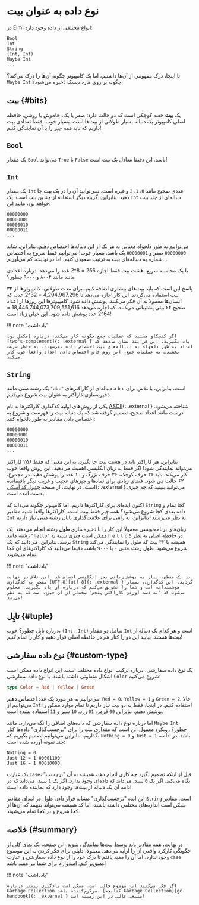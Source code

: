 # نوع داده به عنوان بیت

در Elm، انواع مختلفی از داده وجود دارد:

```
Bool
Int
String
(Int, Int)
Maybe Int
...
```

تا اینجا، درک مفهومی از آن‌ها داشتیم، اما یک کامپیوتر چگونه آن‌ها را درک می‌کند؟ `Maybe Int` چگونه بر روی هارد دیسک ذخیره می‌شود؟

## بیت {#bits}

یک **بیت** جعبه کوچکی است که دو حالت دارد: صفر یا یک، خاموش یا روشن. حافظه اصلی کامپیوتر یک دنباله بسیار طولانی از بیت‌ها است. بسیار خوب، فقط تعدادی بیت داریم که باید _همه چیز_ را با آن نمایندگی کنیم!

## `Bool`

یک مقدار `Bool` می‌تواند `True` یا `False` باشد. این دقیقا معادل یک بیت است!

## `Int`

یک مقدار `Int` عددی صحیح مانند `0`، `1`، `2` و غیره است. نمی‌توانید آن را در یک بیت جا دهید، بنابراین، گزینه دیگر استفاده از چندین بیت است. یک `Int` دنباله‌ای از چند بیت خواهد بود، مانند این:

```
00000000
00000001
00000010
00000011
...
```

می‌توانیم به طور دلخواه معنایی به هر یک از این دنباله‌ها اختصاص دهیم. بنابراین، شاید `00000000` صفر و `00000001` یک باشد. بسیار خوب! می‌توانیم فقط شروع به اختصاص شماره به دنباله‌های بیت به ترتیب صعودی کنیم. اما در نهایت، کم می‌آوریم...

با یک محاسبه سریع، هشت بیت فقط اجازه 256 = 8^2 عدد را می‌دهد. درباره اعدادی مانند مانند ۸۰۰۴ و ۹۰۰۰ چطور؟

پاسخ این است که باید بیت‌های بیشتری اضافه کنیم. برای مدت طولانی، کامپیوترها از ۳۲ بیت استفاده می‌کردند. این کار اجازه می‌دهد تا 4,294,967,296 = 32^2 عدد، که انسان‌ها معمولا به آن فکر می‌کنند، پوشش داده شود. کامپیوترها این روزها از اعداد صحیح ۶۴ بیتی پشتیبانی می‌کنند، که اجازه می‌دهد 18,446,744,073,709,551,616 = 64^2 عدد پوشش داده شود. این خیلی زیاد است!

!!! note "یادداشت"

	اگر کنجکاو هستید که عملیات جمع چگونه کار می‌کند، درباره [مکمل دو][two's-complement]{: .external } یاد بگیرید. این فرآیند نشان می‌دهد که اعداد به طور دلخواه به دنباله‌های بیت اختصاص داده نمی‌شوند. به خاطر سرعت بخشیدن به عملیات جمع، این روش خاص اختصاص دادن اعداد واقعا خوب کار می‌کند.

## `String`

یک رشته متنی مانند `"abc"` دنباله‌ای از کاراکترهای `a` `b` `c` است، بنابراین، با تلاش برای ذخیره‌سازی کاراکتر به عنوان بیت شروع می‌کنیم.

یکی از روش‌های اولیه کدگذاری کاراکترها به نام [ASCII][ascii]{: .external } شناخته می‌شود. درست مانند اعداد صحیح، تصمیم گرفته شد که یک دنباله بیت را فهرست و شروع به اختصاص دادن مقادیر به طور دلخواه کنند:

```
00000000
00000001
00000010
00000011
...
```

بنابراین، هر کاراکتر باید در هشت بیت جا بگیرد، به این معنی که فقط ۲۵۶ کاراکتر می‌تواند نمایندگی شود! اگر فقط به زبان انگلیسی اهمیت می‌دهید، این روش واقعا خوب کار می‌کند. باید ۲۶ حرف کوچک، ۲۶ حرف بزرگ و ۱۰ عدد را پوشش دهید. در مجموع، ۶۲ حالت می شود. فضای زیادی برای نمادها و چیزهای عجیب و غریب دیگر باقیمانده است. در نهایت، از صفحه [جدول کد اَسکی][ascii-table]{: .external } می‌توانید ببینید که چه چیزی بدست آمده است .

اکنون ایده‌ای برای کاراکترها داریم، اما کامپیوتر چگونه می‌داند که `String` کجا تمام و داده بعدی کجا شروع می‌شود؟ همه چیز فقط بیت است. کاراکترها واقعا شبیه مقادیر `Int` به نظر می‌رسند! بنابراین، به راهی برای علامت‌گذاری پایان رشته متنی نیاز داریم.

زبان‌های برنامه‌نویسی معمولا این کار را با ذخیره‌سازی **طول** رشته انجام می‌دهند. یک رشته مانند `"hello"` ممکن است چیزی شبیه به `h` `e` `l` `l` `o` `5` در حافظه اصلی به نظر برسد. بنابراین، می‌دانید که یک `String` همیشه با ۳۲ بیت که طول را نمایندگی می‌کند شروع می‌شود. طول رشته متنی ۰ یا ۹۰۰۰ باشد، دقیقا می‌دانید که کاراکترهای آن کجا تمام می‌شوند.

!!! note "یادداشت"

	در یک مقطع، نیاز به پوشش زبانی بجز انگلیسی احساس شد. این تلاش در نهایت منجر به کدگذاری [UTF-8][utf-8]{: .external } گردید. این کدگذاری، بسیار هوشمندانه است و شما را تشویق می‌کنم که درباره آن یاد بگیرید. معلوم می‌شود که "به دست آوردن کاراکتر پنجم" سخت‌تر از آن چیزی است که به نظر می‌رسد!

## تاپِل {#tuple}

درباره تاپِل چطور؟ خوب، `(Int, Int)` شامل دو مقدار `Int` است و هر کدام یک دنباله از بیت‌ها هستند. بیایید این دو را کنار هم در حافظه اصلی قرار دهیم و کار را تمام کنیم!

## نوع داده سفارشی {#custom-type}

یک نوع داده سفارشی، درباره ترکیب انواع داده مختلف است. این انواع داده ممکن است اشکال متفاوتی داشته باشند. با نوع داده سفارشی `Color` شروع می‌کنیم:

```elm
type Color = Red | Yellow | Green
```

می‌توانیم به هر مورد یک عدد اختصاص دهیم: `Red = 0`، `Yellow = 1` و `Green = 2`. حالا می‌توانیم از `Int` استفاده کنیم. در اینجا، فقط به دو بیت نیاز داریم تا تمام موارد ممکن را پوشش دهیم، بنابراین `00` قرمز، `01` زرد، `10` سبز و `11` استفاده نشده است.

اما درباره نوع داده سفارشی که داده‌های اضافی را نگه می‌دارد، مانند `Maybe Int`، چطور؟ رویکرد معمول این است که مقداری بیت را برای "برچسب‌گذاری" داده‌ها کنار بگذاریم، بنابراین می‌توانیم تصمیم بگیریم که `Nothing = 0` و `Just = 1` باشد. در ادامه، چند نمونه آورده شده است:

```
Nothing = 0
Just 12 = 1 00001100
Just 16 = 1 00010000
```

یک عبارت `case`، قبل از اینکه تصمیم بگیرد چه کاری انجام دهد، همیشه به آن "برچسب" نگاه می‌کند. اگر یک `0` ببیند، می‌داند که داده‌ای وجود ندارد. اگر یک `1` ببیند، می‌داند که در ادامه آن یک دنباله از بیت‌ها وجود دارد که نماینده داده است.

این ایده "برچسب‌گذاری" مشابه قرار دادن طول در ابتدای مقادیر `String` است. مقادیر ممکن است اندازه‌های مختلفی داشته باشند، اما کد همیشه می‌تواند بفهمد که آن‌ها از کجا شروع و در کجا تمام می‌شوند.

## خلاصه {#summary}

در نهایت، همه مقادیر باید توسط بیت‌ها نمایندگی شوند. این صفحه، یک نمای کلی از چگونگی کارکرد واقعی آن را ارایه می‌دهد. معمولا، دلیلی برای فکر کردن به این موضوع وجود ندارد، اما آن را مفید یافتم تا درک خود را از نوع داده سفارشی و عبارت `case` عمیق‌تر کنم. امیدوارم برای شما نیز مفید باشد!

!!! note "یادداشت"

	اگر فکر می‌کنید این موضوع جالب است، ممکن است یادگیری بیشتر درباره Garbage Collection سرگرم‌کننده باشد. [کتابچه Garbage Collection][gc-handbook]{: .external } منبعی عالی در این زمینه است!

[two's-complement]: https://en.wikipedia.org/wiki/Two%27s_complement
[ascii]: https://en.wikipedia.org/wiki/ASCII
[ascii-table]: https://ascii.cl
[utf-8]: https://en.wikipedia.org/wiki/UTF-8
[gc-handbook]: http://gchandbook.org